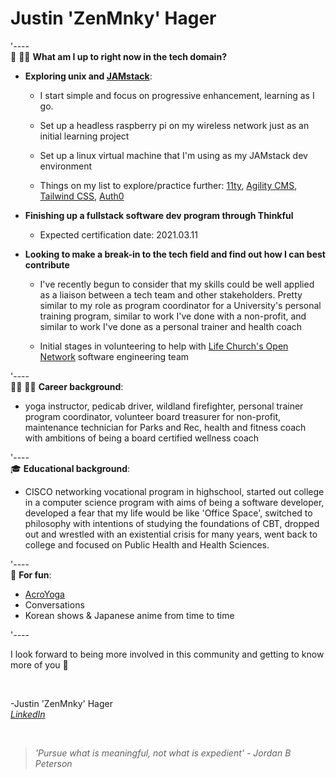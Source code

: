 # Justin 'ZenMnky' Hager

'----   
📍 👨‍💻  **What am I up to right now in the tech domain?**
- **Exploring unix and [JAMstack](https://jamstack.org/)**: 
    
    - I start simple and focus on progressive enhancement, learning as I go.
    
    - Set up a headless raspberry pi on my wireless network just as an initial learning project

    - Set up a linux virtual machine that I'm using as my JAMstack dev environment
     
    - Things on my list to explore/practice further: [11ty](https://www.11ty.dev/), [Agility CMS](https://agilitycms.com/), [Tailwind CSS](https://tailwindcss.com/), [Auth0](https://auth0.com/)


- **Finishing up a fullstack software dev program through Thinkful**
    - Expected certification date: 2021.03.11

- **Looking to make a break-in to the tech field and find out how I can best contribute**
    - I've recently begun to consider that my skills could be well applied as a liaison between a tech team and other stakeholders. Pretty similar to my role as program coordinator for a University's personal training program, similar to work I've done with a non-profit, and similar to work I've done as a personal trainer and health coach

     - Initial stages in volunteering to help with [Life Church's Open Network](https://open.life.church/) software engineering team

'----   
🔨🔥 👨💬 **Career background**:    
 - yoga instructor, pedicab driver, wildland firefighter, personal trainer program coordinator, volunteer board treasurer for non-profit, maintenance technician for Parks and Rec, health and fitness coach with ambitions of being a board certified wellness coach

'----   
🎓 **Educational background**: 
- CISCO networking vocational program in highschool, started out college in a computer science program with aims of being a software developer, developed a fear that my life would be like 'Office Space', switched to philosophy with intentions of studying the foundations of CBT, dropped out and wrestled with an existential crisis for many years, went back to college and focused on Public Health and Health Sciences.


'----   
🤸 **For fun**: 
- [AcroYoga](https://youtu.be/D3JW31Wq2Y0)
- Conversations
- Korean shows & Japanese anime from time to time


'----  

I look forward to being more involved in this community and getting to know more of you 🙇  

<br />

-Justin 'ZenMnky' Hager    
_[LinkedIn](https://www.linkedin.com/in/developerjustinhager/)_

<br />

> _'Pursue what is meaningful, not what is expedient' - Jordan B Peterson_  

<br />
